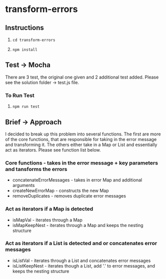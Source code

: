 # transform-errors

## Instructions


1. ``` cd transform-errors ```

2. ``` npm install ```


## Test -> Mocha

There are 3 test, the original one given and 2 additional test added. Please see the solution folder -> test.js file. 


### To Run Test

1. ``` npm run test ```

## Brief -> Approach

I decided to break up this problem into several functions. The first are more of the core functions, that are responsible for taking in the error message and transforming it. The others either take in a Map or List and 
essentially act as iterators. Please see function list below.

### Core functions - takes in the error message + key parameters and tansforms the errors

* concatenateErrorMessages - takes in error Map and additional arguments
* createNewErrorMap - constructs the new Map
* removeDuplicates - removes duplicate error messages

### Act as iterators if a Map is detected

* isMapVal - iterates through a Map
* isMapKeepNest - iterates through a Map and keeps the nesting structure

### Act as iterators if a List is detected and or concatenates error messages

* isListVal - iterates through a List and concatenates error messages
* isListKeepNest - iterates though a List, add '.' to error messages, and keeps the nesting structure

